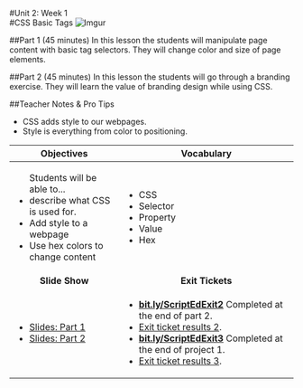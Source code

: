 #Unit 2: Week 1  
#CSS Basic Tags
 ![Imgur](http://i.imgur.com/PH8Qb8y.jpg)
 
##Part 1 (45 minutes)
In this lesson the students will manipulate page content with basic tag selectors. They will change color and size of page elements.

##Part 2 (45 minutes)
In this lesson the students will go through a branding exercise. They will learn the value of branding design while using CSS. 


##Teacher Notes & Pro Tips
* CSS adds style to our webpages.
* Style is everything from color to positioning.


| Objectives | Vocabulary |
|-------|-------|
| <ul>Students will be able to...<li> describe what CSS is used for.</li> <li>Add style to a webpage </li> <li> Use hex colors to change content</li> </ul>  | <ul> <li>CSS</li> <li>Selector</li> <li>Property</li> <li>Value</li> <li>Hex</li>  </ul> | 
| <center> **Slide Show** </center> |<center> **Exit Tickets** </center> |
|<ul><li>[Slides: Part 1](https://docs.google.com/presentation/d/1mrVYVpXd39oechfvu1A96uSqM7zfWAPQ-JXAQ_fJGa8/edit#slide=id.g12ee5b58a7_0_0)</li><li>[Slides: Part 2](https://docs.google.com/presentation/d/1mrVYVpXd39oechfvu1A96uSqM7zfWAPQ-JXAQ_fJGa8/edit#slide=id.g1132cf0aae_1_64)</li></ul>| <ul><li>[**bit.ly/ScriptEdExit2**](http://bit.ly/ScriptEdExit2) Completed at the end of part 2.</li> <li>[Exit ticket results 2](https://docs.google.com/spreadsheets/d/1onjor2JS9-jyL3LoN4aLvPsh8Hy2NhEwz_teRR1SmzM/edit?usp=sharing).</li> <li>[**bit.ly/ScriptEdExit3**](http://bit.ly/ScriptEdExit3) Completed at the end of project 1.</li> <li>[Exit ticket results 3](https://docs.google.com/spreadsheets/d/1cgf-dvxk-yHiBugOTE1Sk8VDT4WsoXmAXbNDXhqytr8/edit?usp=sharing).</li> </ul> | 


